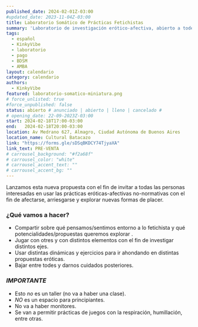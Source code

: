 ```yaml
---
published_date: 2024-02-01Z-03:00
#updated_date: 2023-11-04Z-03:00
title: Laboratorio Somático de Prácticas Fetichistas
summary: 'Laboratorio de investigación erótico-afectiva, abierto a todes quienes quieran probar distintos usos de las prácticas fetichistas con el fin de afectarse, arriesgarse y explorar nuevas formas de placer.'
tags:
  - español
  - KinkyVibe
  - laboratorio
  - pago
  - BDSM
  - AMBA
layout: calendario
category: calendario
authors:
  - KinkyVibe
featured: laboratorio-somatico-miniatura.png
# force_unlisted: true
#force_unpublished: false
status: abierto # anunciado | abierto | lleno | cancelado #
# opening_date: 22-09-2023Z-03:00
start: 2024-02-18T17:00-03:00
end:   2024-02-18T20:00-03:00
location: Av Medrano 627, Almagro, Ciudad Autónoma de Buenos Aires
location_name: Cultural Batacazo
link: "https://forms.gle/sDSqBKDCY74TjyaXA"
link_text: PRE-VENTA
# carrousel_background: "#f2a68f"
# carrousel_color: "white"
# carrousel_accent_text: ""
# carrousel_accent_bg: ""
---
```


Lanzamos esta nueva propuesta con el fin de invitar a todas las personas interesadas en usar las prácticas eróticas-afectivas no-normativas con el fin de afectarse, arriesgarse y explorar nuevas formas de placer.

### ¿Qué vamos a hacer?

- Compartir sobre qué pensamos/sentimos entorno a lo fetichista y qué potencialidades/propuestas queremos explorar .
- Jugar con otres y con distintos elementos con el fin de investigar distintos ejes.
- Usar distintas dinámicas y ejercicios para ir ahondando en distintas propuestas eróticas.
- Bajar entre todes y darnos cuidados posteriores.

### _IMPORTANTE_

- Esto _no_ es un taller (no va a haber una clase).
- _NO_ es un espacio para principiantes.
- No va a haber monitores.
- Se van a permitir prácticas de juegos con la respiración, humillación, entre otras.
